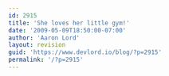 ```yaml
---
id: 2915
title: 'She loves her little gym!'
date: '2009-05-09T18:50:00-07:00'
author: 'Aaron Lord'
layout: revision
guid: 'https://www.devlord.io/blog/?p=2915'
permalink: '/?p=2915'
---
```


<p class="mobile-photo"><a href="/blog/wp-content/uploads/2011/10/photo-745527.jpg"><img src="/blog/wp-content/uploads/2011/10/photo-745527.jpg?w=300" border="0" alt="" /></a></p><div class="blogger-post-footer"><img width='1' height='1' src="https://www.devlord.io/blog/2009/05/09/she-loves-her-little-gym/"' /></div>